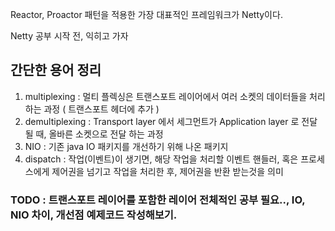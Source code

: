 Reactor, Proactor 패턴을 적용한 가장 대표적인 프레임워크가 Netty이다.

Netty 공부 시작 전, 익히고 가자

## 간단한 용어 정리
1. multiplexing : 멀티 플렉싱은 트랜스포트 레이어에서 여러 소켓의 데이터들을 처리하는 과정 ( 트랜스포트 헤더에 추가 )
2. demultiplexing : Transport layer 에서 세그먼트가 Application layer 로 전달 될 때, 올바른 소켓으로 전달 하는 과정
3. NIO : 기존 java IO 패키지를 개선하기 위해 나온 패키지
4. dispatch : 작업(이벤트)이 생기면, 해당 작업을 처리할 이벤트 핸들러, 혹은 프로세스에게 제어권을 넘기고 작업을 처리한 후, 제어권을 반환 받는것을 의미  

### TODO : 트랜스포트 레이어를 포함한 레이어 전체적인 공부 필요.., IO, NIO 차이, 개선점 예제코드 작성해보기. 
